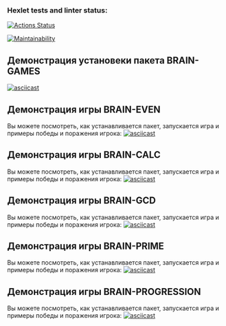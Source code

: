 ### Hexlet tests and linter status:
[![Actions Status](https://github.com/DanaSenko/python-project-49/actions/workflows/hexlet-check.yml/badge.svg)](https://github.com/DanaSenko/python-project-49/actions)

[![Maintainability](https://api.codeclimate.com/v1/badges/d9ad3f097a40f8c63412/maintainability)](https://codeclimate.com/github/DanaSenko/python-project-49/maintainability)


## Демонстрация установеки пакета BRAIN-GAMES
[![asciicast](https://asciinema.org/a/RdfAPhHFko99eFiWPGLMni5vF.svg)](https://asciinema.org/a/RdfAPhHFko99eFiWPGLMni5vF)


## Демонстрация игры BRAIN-EVEN
Вы можете посмотреть, как устанавливается пакет, запускается игра и примеры победы и поражения игрока:
[![asciicast](https://asciinema.org/a/pOG0e9VIx32sW4JiXy1WWXnt2.svg)](https://asciinema.org/a/pOG0e9VIx32sW4JiXy1WWXnt2)


## Демонстрация игры BRAIN-CALC
Вы можете посмотреть, как устанавливается пакет, запускается игра и примеры победы и поражения игрока:
[![asciicast](https://asciinema.org/a/eQiZSTY5fO5eVwxKh7uIVFUlJ.svg)](https://asciinema.org/a/eQiZSTY5fO5eVwxKh7uIVFUlJ)

## Демонстрация игры BRAIN-GCD
Вы можете посмотреть, как устанавливается пакет, запускается игра и примеры победы и поражения игрока: 
[![asciicast](https://asciinema.org/a/zwIwjQgl5ohgWd8iFxMdgsK3U.svg)](https://asciinema.org/a/zwIwjQgl5ohgWd8iFxMdgsK3U)


## Демонстрация игры BRAIN-PRIME
Вы можете посмотреть, как устанавливается пакет, запускается игра и примеры победы и поражения игрока: 
[![asciicast](https://asciinema.org/a/ZMngm3OttAIksbRkDImKRzGrf.svg)](https://asciinema.org/a/ZMngm3OttAIksbRkDImKRzGrf)


## Демонстрация игры BRAIN-PROGRESSION
Вы можете посмотреть, как устанавливается пакет, запускается игра и примеры победы и поражения игрока: 
[![asciicast](https://asciinema.org/a/jjpM6WzakbWe7K3xG28NnpBiV.svg)](https://asciinema.org/a/jjpM6WzakbWe7K3xG28NnpBiV)
